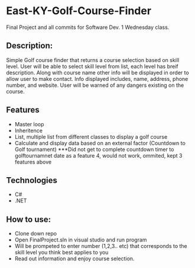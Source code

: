 # East-KY-Golf-Course-Finder
Final Project and all commits for Software Dev. 1 Wednesday class.



## Description:
Simple Golf course finder that returns a course selection based on skill level. User will be able to select skill level from list, each level has breif description.
Along with course name other info will be displayed in order to allow user to make contact. Info displayed includes, name, address, phone number, and website. 
User will be warned of any dangers existing on the course.

## Features
- Master loop
- Inheritence
- List, multiple list from different classes to display a golf course 
- Calculate and display data based on an external factor (Countdown to Golf tournament)
***Did not get to complete countdown timer to golftournamnet date as a feature 4, would not work, ommited, kept 3 features above

## Technologies
- C#
- .NET

## How to use:
- Clone down repo
- Open FinalProject.sln in visual studio and run program
- Will be prompeted to enter number (1,2,3.. etc) that corresponds to the skill level you think best applies to you
- Read out information and enjoy course selection.

